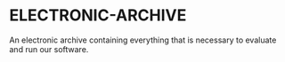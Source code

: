 # ELECTRONIC-ARCHIVE
An electronic archive containing everything that is necessary to evaluate and run our software.
